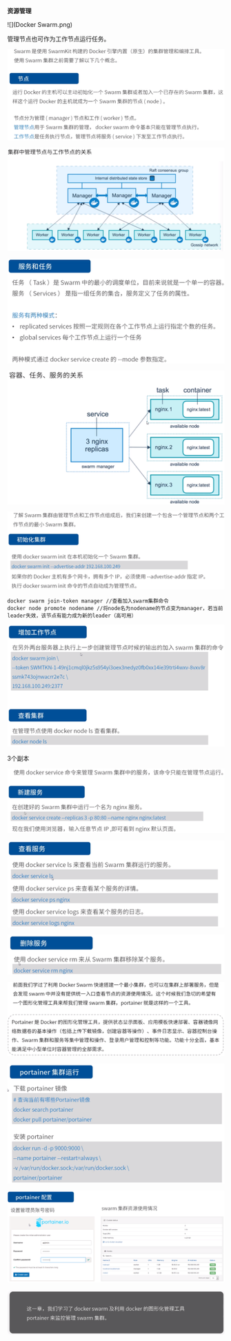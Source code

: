 **资源管理**



![](Docker Swarm.png)



管理节点也可作为工作节点运行任务。

![](基本概念1.png)



![](基本概念2.png)



![](基本概念3.png)



![](基本概念4.png)



![](创建Swarm集群1.png)



```
docker swarm join-token manager //查看加入swarm集群命令
docker node promote nodename //将node名为nodename的节点变为manager，若当前leader失效，该节点有能力成为新的leader（高可用）
```

![](创建Swarm集群2.png)



3个副本

![](部署服务1.png)



![](部署服务2.png)



![](部署服务3.png)



![](资源管理1.png)



![](资源管理2.png)



![](资源管理3.png)



![](结语.png)

